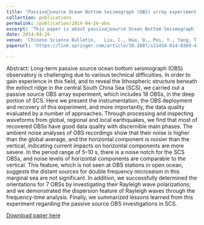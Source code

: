 ```yaml
---
title: "Passivesource Ocean Bottom Seismograph (OBS) array experiment in South China Sea and data quality analyses"
collection: publications
permalink: /publication/2014-04-26-obs
excerpt: 'This paper is about passivesource Ocean Bottom Seismograph (OBS) array experiment and data quality analyses.'
date: 2014-04-26
venue: 'Chinese Science Bulletin,   Liu, C., Hua, Q., Pei, Y., Yang, T., Xia, X., Xue, M., Le, B., Huo, D., Liu, F., & Huang, H.'
paperurl: 'https://link.springer.com/article/10.1007/s11434-014-0369-4'

---
```

Abstract: Long-term passive source ocean bottom seismograph (OBS) observatory is challenging due to various technical difficulties. In order to gain experience in this field, and to reveal the lithospheric structure beneath the extinct ridge in the central South China Sea (SCS), we carried out a passive source OBS array experiment, which includes 18 OBSs, in the deep portion of SCS. Here we present the instrumentation, the OBS deployment and recovery of this experiment, and more importantly, the data quality evaluated by a number of approaches. Through processing and inspecting waveforms from global, regional and local earthquakes, we find that most of recovered OBSs have good data quality with discernible main phases. The ambient noise analyses of OBS recordings show that their noise is higher than the global average, and the horizontal component is noisier than the vertical, indicating current impacts on horizontal components are more severe. In the period range of 5–10 s, there is a noise notch for the SCS OBSs, and noise levels of horizontal components are comparable to the vertical. This feature, which is not seen at OBS stations in open ocean, suggests the distant sources for double frequency microseism in this marginal sea are not significant. In addition, we successfully determined the orientations for 7 OBSs by investigating their Rayleigh wave polarizations; and we demonstrated the dispersion feature of Rayleigh waves through the frequency-time analysis. Finally, we summarized lessons learned from this experiment regarding the passive source OBS investigations in SCS.

[Download paper here](https://link.springer.com/article/10.1007/s11434-014-0369-4)
